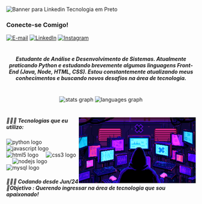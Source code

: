 ![Banner para Linkedin Tecnologia em Preto](https://github.com/user-attachments/assets/86a8a58b-023d-489e-99b9-6d6066aee6b3)

<h3 align="left">Conecte-se Comigo!</h3>

[![E-mail](https://img.shields.io/badge/-Email-000?style=for-the-badge&logo=microsoft-outlook&logoColor=FF00F6&color:FFF)](mailto:matheus07hs@gmail.com)
[![LinkedIn](https://img.shields.io/badge/-LinkedIn-000?style=for-the-badge&logo=linkedin&logoColor=FF00F6&color:FFF)](https://www.linkedin.com/in/matheussilvestree)
[![Instagram](https://img.shields.io/badge/-Instagram-000?style=for-the-badge&logo=instagram&logoColor=FF00F6&color:FFF)](https://www.instagram.com/matth.4m/)

#

<h5 align="center">Estudante de Análise e Desenvolvimento de Sistemas. Atualmente praticando Python e estudando brevemente algumas linguagens Front-End (Java, Node, HTML, CSS).
Estou constantemente atualizando meus conhecimentos e buscando novos desafios na área de tecnologia.</h5>

#

<div align="center">
  <img src="https://github-readme-stats.vercel.app/api?username=1MatheusSilvestre&hide_title=false&hide_rank=false&show_icons=true&include_all_commits=true&count_private=true&disable_animations=false&theme=dracula&locale=en&hide_border=false" height="150" alt="stats graph"  />
  <img src="https://github-readme-stats.vercel.app/api/top-langs?username=1MatheusSilvestre&locale=en&hide_title=false&layout=compact&card_width=320&langs_count=5&theme=dracula&hide_border=false" height="150" alt="languages graph"  />
</div>

#

<img align="right" alt="" height="175px" src="./.github/Mastermind.gif">

<h5 align="left">👨🏽‍💻 Tecnologias que eu utilizo:</h5>

<div align="left">
  <img src="https://img.shields.io/badge/Python-3776AB?logo=python&logoColor=white&style=for-the-badge" height="30" alt="python logo"  />
  <img width="12" />
  <img src="https://img.shields.io/badge/JavaScript-F7DF1E?logo=javascript&logoColor=black&style=for-the-badge" height="30" alt="javascript logo"  />
  <img width="12" />
  <img src="https://img.shields.io/badge/HTML5-E34F26?logo=html5&logoColor=white&style=for-the-badge" height="30" alt="html5 logo"  />
  <img width="12" />
  <img src="https://img.shields.io/badge/CSS3-1572B6?logo=css3&logoColor=white&style=for-the-badge" height="30" alt="css3 logo"  />
  <img width="12" />
  <img src="https://img.shields.io/badge/Node.js-339933?logo=nodedotjs&logoColor=white&style=for-the-badge" height="30" alt="nodejs logo"  />
  <img width="12" />
  <img src="https://img.shields.io/badge/MySQL-4479A1?logo=mysql&logoColor=white&style=for-the-badge" height="30" alt="mysql logo"  />
</div>

<h5 align="left">👨🏽‍💻 Codando desde Jun/24<br>🎯Objetivo : Querendo ingressar na área de tecnologia que sou apaixonado!</h5>

#

<picture align="center">
  <source media="(prefers-color-scheme: dark)" srcset="https://raw.githubusercontent.com/1MatheusSilvestre/1MatheusSilvestre/output/github-contribution-grid-snake-dark.svg">
</picture>
